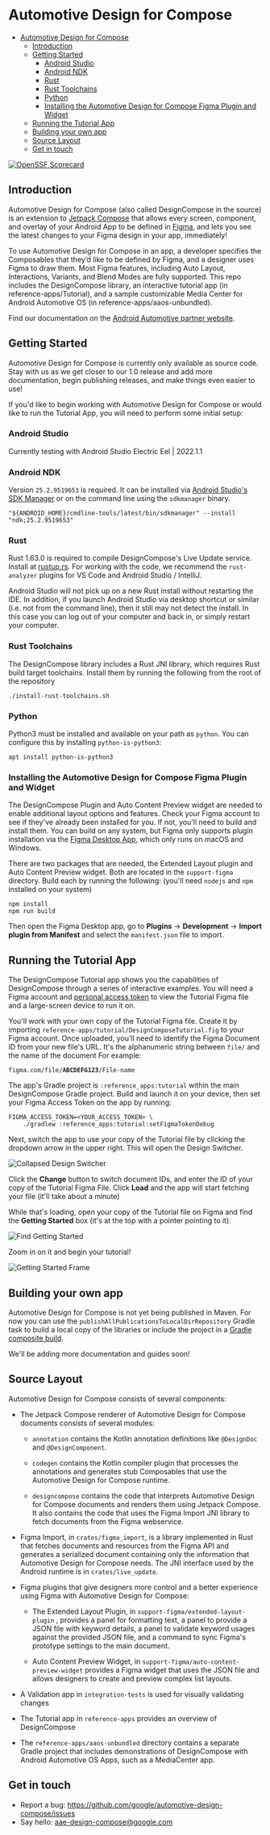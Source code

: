 # Automotive Design for Compose

- [Automotive Design for Compose](#automotive-design-for-compose)
  - [Introduction](#introduction)
  - [Getting Started](#getting-started)
    - [Android Studio](#android-studio)
    - [Android NDK](#android-ndk)
    - [Rust](#rust)
    - [Rust Toolchains](#rust-toolchains)
    - [Python](#python)
    - [Installing the Automotive Design for Compose Figma Plugin and Widget](#installing-the-automotive-design-for-compose-figma-plugin-and-widget)
  - [Running the Tutorial App](#running-the-tutorial-app)
  - [Building your own app](#building-your-own-app)
  - [Source Layout](#source-layout)
  - [Get in touch](#get-in-touch)

[![OpenSSF Scorecard](https://api.securityscorecards.dev/projects/github.com/google/automotive-design-compose/badge)](https://api.securityscorecards.dev/projects/github.com/google/automotive-design-compose)

## Introduction

Automotive Design for Compose (also called DesignCompose in the source) is an extension to [Jetpack Compose](https://developer.android.com/jetpack/compose) that allows every screen, component, and overlay of your Android App to be defined in [Figma](https://www.figma.com), and lets you see the latest changes to your Figma design in your app, immediately!

To use Automotive Design for Compose in an app, a developer specifies the Composables that they’d like to be defined by Figma, and a designer uses Figma to draw them. Most Figma features, including Auto Layout, Interactions, Variants, and Blend Modes are fully supported. This repo includes the DesignCompose library, an interactive tutorial app (in reference-apps/Tutorial), and a sample customizable Media Center for Android Automotive OS (in reference-apps/aaos-unbundled).

Find our documentation on the
[Android Automotive partner website](https://docs.partner.android.com/automotive/customize/designcompose).

## Getting Started

Automotive Design for Compose is currently only available as source code. Stay with us as we get closer to our 1.0 release and add more documentation, begin publishing releases, and make things even easier to use!

If you'd like to begin working with Automotive Design for Compose or would like to run the Tutorial App, you will need to perform some initial setup:

### Android Studio

Currently testing with Android Studio Electric Eel | 2022.1.1

### Android NDK

Version `25.2.9519653` is required. It can be installed via [Android Studio's SDK Manager](https://developer.android.com/studio/projects/install-ndk#specific-version) or on the command line using the `sdkmanager` binary.

```shell
"${ANDROID_HOME}/cmdline-tools/latest/bin/sdkmanager" --install "ndk;25.2.9519653"
```

### Rust

Rust 1.63.0 is required to compile DesignCompose's Live Update service. Install at [rustup.rs](https://rustup.rs/). For working with the code, we recommend the `rust-analyzer` plugins for VS Code and Android Studio / IntelliJ.

Android Studio will not pick up on a new Rust install without restarting the IDE. In addition, if you launch Android Studio via desktop shortcut or similar (i.e. not from the command line), then it still may not detect the install. In this case you can log out of your computer and back in, or simply restart your computer.

### Rust Toolchains

The DesignCompose library includes a Rust JNI library, which requires Rust build target toolchains. Install them by running the following from the root of the repository

```shell
./install-rust-toolchains.sh
```

### Python

Python3 must be installed and available on your path as `python`. You can configure this by installing `python-is-python3`:

```shell
apt install python-is-python3
```

### Installing the Automotive Design for Compose Figma Plugin and Widget

The DesignCompose Plugin and Auto Content Preview widget are needed to enable additional layout options and features. Check your Figma account to see if they've already been installed for you. If not, you'll need to build and install them. You can build on any system, but Figma only supports plugin installation via the [Figma Desktop App](https://www.figma.com/downloads/), which only runs on macOS and Windows.

There are two packages that are needed, the Extended Layout plugin and Auto Content Preview widget. Both are located in the `support-figma` directory. Build each by running the following: (you'll need `nodejs` and `npm` installed on your system)

```shell
npm install
npm run build
```

Then open the Figma Desktop app, go to **Plugins** -> **Development** -> **Import plugin from Manifest** and select the `manifest.json` file to import.

## Running the Tutorial App

The DesignCompose Tutorial app shows you the capabilities of DesignCompose through a series of interactive examples.  You will need a Figma account and [personal access token](https://help.figma.com/hc/en-us/articles/8085703771159-Manage-personal-access-tokens) to view the Tutorial Figma file and a large-screen device to run it on.

You'll work with your own copy of the Tutorial Figma file. Create it by importing `reference-apps/tutorial/DesignComposeTutorial.fig` to your Figma account. Once uploaded, you'll need to identify the Figma Document ID from your new file's URL. It's the alphanumeric string between `file/` and the name of the document For example:

<pre><code>figma.com/file/<b>ABCDEFG123</b>/File-name</code></pre>

The app's Gradle project is `:reference_apps:tutorial` within the main DesignCompose Gradle project. Build and launch it on your device, then set your Figma Access Token on the app by running:

```shell
FIGMA_ACCESS_TOKEN=<YOUR_ACCESS_TOKEN> \
    ./gradlew :reference_apps:tutorial:setFigmaTokenDebug
```

Next,  switch the app to use your copy of the Tutorial file by clicking the dropdown arrow in the upper right. This will open the Design Switcher.

![Collapsed Design Switcher](docs/design-switcher-collapsed.png)

Click the **Change** button to switch document IDs, and enter the ID of your copy of the Tutorial Figma File. Click **Load** and the app will start fetching your file (it'll take about a minute)

While that's loading, open your copy of the Tutorial file on Figma and find the **Getting Started** box (it's at the top with a pointer pointing to it).

![Find Getting Started](docs/TutorialGettingStarted.png)

Zoom in on it and begin your tutorial!

![Getting Started Frame](docs/GettingStartedFrame.svg)

## Building your own app

Automotive Design for Compose is not yet being published in Maven. For now you can use the `publishAllPublicationsToLocalDirRepository` Gradle task to build a local copy of the libraries or include the project in a [Gradle composite build](https://docs.gradle.org/current/userguide/composite_builds.html).

We'll be adding more documentation and guides soon!

## Source Layout

Automotive Design for Compose consists of several components:

- The Jetpack Compose renderer of Automotive Design for Compose documents consists of several modules:

  - `annotation` contains the Kotlin annotation definitions like `@DesignDoc` and `@DesignComponent`.

  - `codegen` contains the Kotlin compiler plugin that processes the annotations and generates stub Composables that use the Automotive Design for Compose runtime.

  - `designcompose` contains the code that interprets Automotive Design for Compose documents and renders them using Jetpack Compose. It also contains the code that uses the Figma Import JNI library to fetch documents from the Figma webservice.

- Figma Import, in `crates/figma_import`, is a library implemented in Rust that fetches documents and resources from the Figma API and generates a serialized document containing only the information that Automotive Design for Compose needs. The JNI interface used by the Android runtime is in `crates/live_update`.

- Figma plugins that give designers more control and a better experience using Figma with Automotive Design for Compose:

  - The Extended Layout Plugin, in `support-figma/extended-layout-plugin` , provides a panel for formatting text, a panel to provide a JSON file with keyword details, a panel to validate keyword usages against the provided JSON file, and a command to sync Figma's prototype settings to the main document.

  - Auto Content Preview Widget, in `support-figma/auto-content-preview-widget` provides a Figma widget that uses the JSON file and allows designers to create and preview complex list layouts.

- A Validation app in `integration-tests` is used for visually validating changes

- The Tutorial app in `reference-apps` provides an overview of DesignCompose

- The `reference-apps/aaos-unbundled` directory contains a separate Gradle project that includes demonstrations of DesignCompose with Android Automotive OS Apps, such as a MediaCenter app.

## Get in touch

- Report a bug: <https://github.com/google/automotive-design-compose/issues>
- Say hello:
    [aae-design-compose@google.com](mailto:aae-design-compose@google.com)
